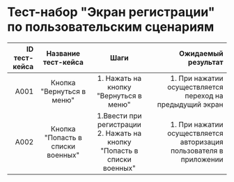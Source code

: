 # **Тест-набор "Экран регистрации" по пользовательским сценариям**

| ID тест-кейса |        Название тест-кейса        |                                    Шаги                                    |                                                 Ожидаемый результат |
| ------------: | :-------------------------------: | :------------------------------------------------------------------------: | ------------------------------------------------------------------: |
|          A001 |     Кнопка "Вернуться в меню"     |                   1. Нажать на кнопку "Вернуться в меню"                   |           1. При нажатии осуществляется переход на предыдущий экран |
|          A002 | Кнопка "Попасть в списки военных" | 1.Ввести при регистрации<br>2. Нажать на кнопку "Попасть в списки военных" | 1. При нажатии осуществляется авторизация пользователя в приложении |

